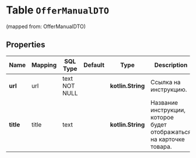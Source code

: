 
# Table `OfferManualDTO`
(mapped from: OfferManualDTO)

## Properties
Name | Mapping | SQL Type | Default | Type | Description | Notes
---- | ------- | -------- | ------- | ---- | ----------- | -----
**url** | url | text NOT NULL |  | **kotlin.String** | Ссылка на инструкцию. | 
**title** | title | text |  | **kotlin.String** | Название инструкции, которое будет отображаться на карточке товара.  |  [optional]




